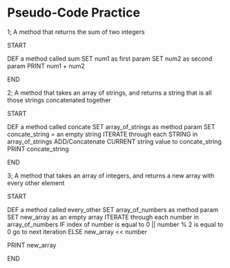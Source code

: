 # Pseudo-Code Practice

1; A method that returns the sum of two integers

START

DEF a method called sum
SET num1 as first param
SET num2 as second param
PRINT num1 + num2

END

2; A method that takes an array of strings, and returns a string that is all those strings concatenated together

START

DEF a method called concate
SET array_of_strings as method param
SET concate_string = an empty string
ITERATE through each STRING in array_of_strings
ADD/Concatenate CURRENT string value to concate_string
PRINT concate_string

END

3; A method that takes an array of integers, and returns a new array with every other element

START

DEF a method called every_other
SET array_of_numbers as method param
SET new_array as an empty array
ITERATE through each number in array_of_numbers
  IF index of number is equal to 0 || number % 2 is equal to 0
  go to next iteration
ELSE
  new_array << number

PRINT new_array

END
